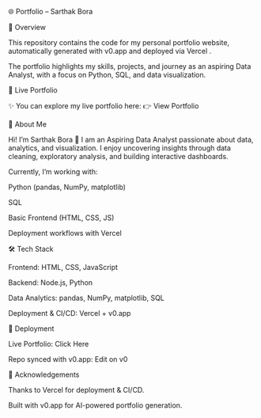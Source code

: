 🌐 Portfolio – Sarthak Bora




📖 Overview

This repository contains the code for my personal portfolio website, automatically generated with v0.app
 and deployed via Vercel
.

The portfolio highlights my skills, projects, and journey as an aspiring Data Analyst, with a focus on Python, SQL, and data visualization.

🔗 Live Portfolio

✨ You can explore my live portfolio here:
👉 View Portfolio

👤 About Me

Hi! I’m Sarthak Bora 👋
I am an Aspiring Data Analyst passionate about data, analytics, and visualization. I enjoy uncovering insights through data cleaning, exploratory analysis, and building interactive dashboards.

Currently, I’m working with:

Python (pandas, NumPy, matplotlib)

SQL

Basic Frontend (HTML, CSS, JS)

Deployment workflows with Vercel

🛠️ Tech Stack

Frontend: HTML, CSS, JavaScript

Backend: Node.js, Python

Data Analytics: pandas, NumPy, matplotlib, SQL

Deployment & CI/CD: Vercel + v0.app

🚀 Deployment

Live Portfolio: Click Here

Repo synced with v0.app: Edit on v0

🙌 Acknowledgements

Thanks to Vercel
 for deployment & CI/CD.

Built with v0.app
 for AI-powered portfolio generation.
